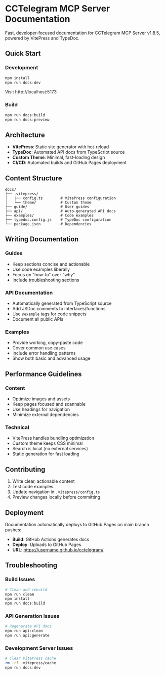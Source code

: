 # CCTelegram MCP Server Documentation

Fast, developer-focused documentation for CCTelegram MCP Server v1.8.5, powered by VitePress and TypeDoc.

## Quick Start

### Development
```bash
npm install
npm run docs:dev
```

Visit http://localhost:5173

### Build
```bash
npm run docs:build
npm run docs:preview
```

## Architecture

- **VitePress**: Static site generator with hot-reload
- **TypeDoc**: Automated API docs from TypeScript source
- **Custom Theme**: Minimal, fast-loading design
- **CI/CD**: Automated builds and GitHub Pages deployment

## Content Structure

```
docs/
├── .vitepress/
│   ├── config.ts        # VitePress configuration
│   └── theme/           # Custom theme
├── guide/               # User guides
├── api/                 # Auto-generated API docs  
├── examples/            # Code examples
├── typedoc.config.js    # TypeDoc configuration
└── package.json         # Dependencies
```

## Writing Documentation

### Guides
- Keep sections concise and actionable
- Use code examples liberally
- Focus on "how-to" over "why"
- Include troubleshooting sections

### API Documentation
- Automatically generated from TypeScript source
- Add JSDoc comments to interfaces/functions
- Use `@example` tags for code snippets
- Document all public APIs

### Examples
- Provide working, copy-paste code
- Cover common use cases
- Include error handling patterns
- Show both basic and advanced usage

## Performance Guidelines

### Content
- Optimize images and assets
- Keep pages focused and scannable
- Use headings for navigation
- Minimize external dependencies

### Technical
- VitePress handles bundling optimization
- Custom theme keeps CSS minimal
- Search is local (no external services)
- Static generation for fast loading

## Contributing

1. Write clear, actionable content
2. Test code examples
3. Update navigation in `.vitepress/config.ts`
4. Preview changes locally before committing

## Deployment

Documentation automatically deploys to GitHub Pages on main branch pushes:

- **Build**: GitHub Actions generates docs
- **Deploy**: Uploads to GitHub Pages  
- **URL**: https://username.github.io/cctelegram/

## Troubleshooting

### Build Issues
```bash
# Clean and rebuild
npm run clean
npm install
npm run docs:build
```

### API Generation Issues  
```bash
# Regenerate API docs
npm run api:clean
npm run api:generate
```

### Development Server Issues
```bash
# Clear VitePress cache
rm -rf .vitepress/cache
npm run docs:dev
```